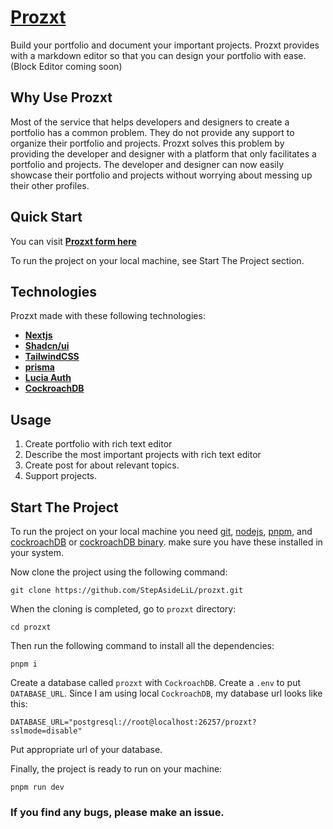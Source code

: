 # [Prozxt](https://prozxt.vercel.app/)

Build your portfolio and document your important projects. Prozxt provides with a markdown editor so that you can design your portfolio with ease. (Block Editor coming soon)

## Why Use Prozxt

Most of the service that helps developers and designers to create a portfolio has a common problem. They do not provide any support to organize their portfolio and projects. Prozxt solves this problem by providing the developer and designer with a platform that only facilitates a portfolio and projects. The developer and designer can now easily showcase their portfolio and projects without worrying about messing up their other profiles.

## Quick Start

You can visit **[Prozxt form here](https://prozxt.vercel.app/)**

To run the project on your local machine, see Start The Project section.

## Technologies

Prozxt made with these following technologies:

- **[Nextjs](https://nextjs.org/)**
- **[Shadcn/ui](https://ui.shadcn.com/)**
- **[TailwindCSS](https://tailwindcss.com/)**
- **[prisma](https://www.prisma.io/)**
- **[Lucia Auth](https://lucia-auth.com/)**
- **[CockroachDB](https://www.cockroachlabs.com/)**

## Usage

1. Create portfolio with rich text editor
2. Describe the most important projects with rich text editor
3. Create post for about relevant topics.
4. Support projects.

## Start The Project

To run the project on your local machine you need [git](https://git-scm.com/downloads), [nodejs](https://nodejs.org/en/download), [pnpm](https://pnpm.io/installation), and [cockroachDB](https://www.cockroachlabs.com/) or [cockroachDB binary](https://www.cockroachlabs.com/docs/releases/). make sure you have these installed in your system.

Now clone the project using the following command:

```
git clone https://github.com/StepAsideLiL/prozxt.git
```

When the cloning is completed, go to `prozxt` directory:

```
cd prozxt
```

Then run the following command to install all the dependencies:

```
pnpm i
```

Create a database called `prozxt` with `CockroachDB`. Create a `.env` to put `DATABASE_URL`. Since I am using local `CockroachDB`, my database url looks like this:

```
DATABASE_URL="postgresql://root@localhost:26257/prozxt?sslmode=disable"
```

Put appropriate url of your database.

Finally, the project is ready to run on your machine:

```
pnpm run dev
```

### If you find any bugs, please make an issue.
